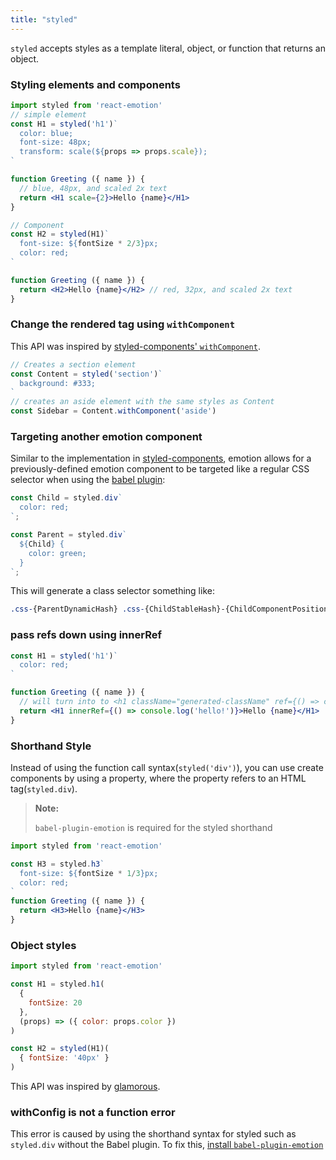 ```yaml
---
title: "styled"
---
```

`styled` accepts styles as a template literal, object, or function that returns an object.

### Styling elements and components
```jsx
import styled from 'react-emotion'
// simple element
const H1 = styled('h1')`
  color: blue;
  font-size: 48px;
  transform: scale(${props => props.scale});
`

function Greeting ({ name }) {
  // blue, 48px, and scaled 2x text
  return <H1 scale={2}>Hello {name}</H1>
}

// Component
const H2 = styled(H1)`
  font-size: ${fontSize * 2/3}px;
  color: red;
`

function Greeting ({ name }) {
  return <H2>Hello {name}</H2> // red, 32px, and scaled 2x text
}

```
### Change the rendered tag using `withComponent`

This API was inspired by [styled-components' `withComponent`](https://www.styled-components.com/docs/api#withcomponent).

```jsx
// Creates a section element
const Content = styled('section')`
  background: #333;
`
// creates an aside element with the same styles as Content
const Sidebar = Content.withComponent('aside')

```

### Targeting another emotion component

Similar to the implementation in [styled-components](https://www.styled-components.com/docs/faqs#can-i-refer-to-other-components), emotion allows for a previously-defined emotion component to be targeted like a regular CSS selector when using the [babel plugin](./babel.md):

```jsx
const Child = styled.div`
  color: red;
`;

const Parent = styled.div`
  ${Child} {
    color: green;
  }
`;
```

This will generate a class selector something like:

```css
.css-{ParentDynamicHash} .css-{ChildStableHash}-{ChildComponentPositionInFile} { color: green; }
```

### pass refs down using innerRef

```jsx
const H1 = styled('h1')`
  color: red;
`

function Greeting ({ name }) {
  // will turn into to <h1 className="generated-className" ref={() => console.log('hello!')}>Hello {name}</h1>
  return <H1 innerRef={() => console.log('hello!')}>Hello {name}</H1>
}

```
### Shorthand Style

Instead of using the function call syntax(`styled('div')`), you can use create components by using a property, where the property refers to an HTML tag(`styled.div`).

> **Note:**
> 
> `babel-plugin-emotion` is required for the styled shorthand


```jsx
import styled from 'react-emotion'

const H3 = styled.h3`
  font-size: ${fontSize * 1/3}px;
  color: red;
`
function Greeting ({ name }) {
  return <H3>Hello {name}</H3>
}
```

### Object styles
```jsx
import styled from 'react-emotion'

const H1 = styled.h1(
  {
    fontSize: 20
  },
  (props) => ({ color: props.color })
)

const H2 = styled(H1)(
  { fontSize: '40px' }
)

```
This API was inspired by [glamorous](https://github.com/paypal/glamorous).

### withConfig is not a function error

This error is caused by using the shorthand syntax for styled such as `styled.div` without the Babel plugin. To fix this, [install `babel-plugin-emotion`](./babel)
